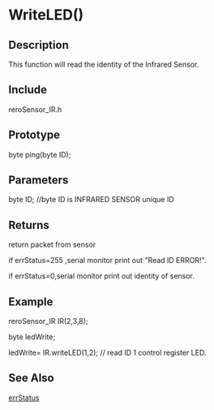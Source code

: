 # WriteLED() #

## Description ##
This function will read the identity of the Infrared Sensor. 

## Include ##
reroSensor_IR.h

## Prototype ##
byte ping(byte ID);

## Parameters ##
byte ID; //byte ID is INFRARED SENSOR unique ID

## Returns ##
 return packet from sensor
 
if errStatus=255 ,serial monitor print out "Read ID ERROR!".

if errStatus=0,serial monitor print out identity of sensor.

## Example ##
reroSensor_IR IR(2,3,8);

byte ledWrite;

ledWrite= IR.writeLED(1,2); // read ID 1 control register LED.

## See Also ##

[errStatus](https://github.com/syamimi96/Cytron-Rero-Infrared-Sensor/blob/wiki/Example/errorStatus.md)

